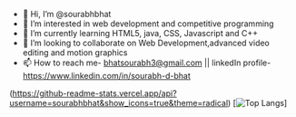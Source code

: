 - 👋 Hi, I’m @sourabhbhat
- 👀 I’m interested in web development and competitive programming
- 🌱 I’m currently learning HTML5, java, CSS, Javascript and C++
- 💞️ I’m looking to collaborate on Web Development,advanced video editing and motion graphics
- 📫 How to reach me- bhatsourabh3@gmail.com || linkedIn profile-https://www.linkedin.com/in/sourabh-d-bhat

(https://github-readme-stats.vercel.app/api?username=sourabhbhat&show_icons=true&theme=radical)
[![Top Langs](https://github-readme-stats.vercel.app/api/top-langs/?username=sourabhbhat&layout=compact)]



<!---
sourabhbhat/sourabhbhat is a ✨ special ✨ repository because its `README.md` (this file) appears on your GitHub profile.
You can click the Preview link to take a look at your changes.
--->
